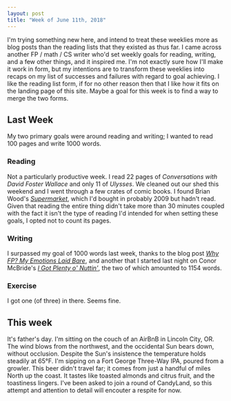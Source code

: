 ```yaml
---
layout: post
title: "Week of June 11th, 2018"
---
```


I'm trying something new here, and intend to treat these weeklies more as blog posts than the reading lists that they existed as thus far. I came across another FP / math / CS writer who'd set weekly goals for reading, writing, and a few other things, and it inspired me. I'm not exactly sure how I'll make it work in form, but my intentions are to transform these weeklies into recaps on my list of successes and failures with regard to goal achieving. I like the reading list form, if for no other reason then that I like how it fits on the landing page of this site. Maybe a goal for this week is to find a way to merge the two forms.

## Last Week

My two primary goals were around reading and writing; I wanted to read 100 pages and write 1000 words.

### Reading

Not a particularly productive week. I read 22 pages of _Conversations with David Foster Wallace_ and only 11 of _Ulysses_. We cleaned out our shed this weekend and I went through a few crates of comic books. I found Brian Wood's [_Supermarket_](https://www.amazon.com/Supermarket-Brian-Wood/dp/1600103537), which I'd bought in probably 2009 but hadn't read. Given that reading the entire thing didn't take more than 30 minutes coupled with the fact it isn't the type of reading I'd intended for when setting these goals, I opted not to count its pages.

### Writing

I surpassed my goal of 1000 words last week, thanks to the blog post [_Why FP? My Emotions Laid Bare_](https://dpitt.me/blog/2018/06/04/why-fp/), and another that I started last night on Conor McBride's [_I Got Plenty o' Nuttin'_](https://personal.cis.strath.ac.uk/conor.mcbride/pub/Rig.pdf), the two of which amounted to 1154 words.

### Exercise

I got one (of three) in there. Seems fine.

## This week

It's father's day. I'm sitting on the couch of an AirBnB in Lincoln City, OR. The wind blows from the northwest, and the occidental Sun bears down, without occlusion. Despite the Sun's insistence the temperature holds steadily at 65°F. I'm sipping on a Fort George Three-Way IPA, poured from a growler. This beer didn't travel far; it comes from just a handful of miles North up the coast. It tastes like toasted almonds and citrus fruit, and the toastiness lingers. I've been asked to join a round of CandyLand, so this attempt and attention to detail will encouter a respite for now.
